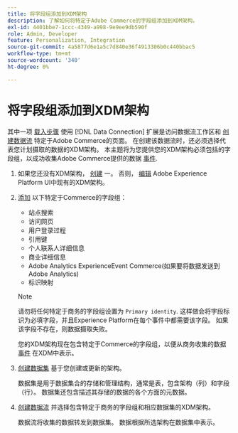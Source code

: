 ```yaml
---
title: 将字段组添加到XDM架构
description: 了解如何将特定于Adobe Commerce的字段组添加到XDM架构。
exl-id: 4401bbe7-1ccc-4349-a998-9e9ee9db590f
role: Admin, Developer
feature: Personalization, Integration
source-git-commit: 4a5877d6e1a5c7d840e36f4913306b0c440bbac5
workflow-type: tm+mt
source-wordcount: '340'
ht-degree: 0%

---
```


# 将字段组添加到XDM架构

其中一项 [载入步骤](overview.md#onboarding-steps) 使用 [!DNL Data Connection] 扩展是访问数据流工作区和 [创建数据流](https://experienceleague.adobe.com/docs/experience-platform/datastreams/overview.html) 特定于Adobe Commerce的页面。 在创建该数据流时，还必须选择代表您计划摄取的数据的XDM架构。 本主题将为您提供您的XDM架构必须包括的字段组，以成功收集Adobe Commerce提供的数据 [事件](events.md).

1. 如果您还没有XDM架构， [创建](https://experienceleague.adobe.com/docs/experience-platform/xdm/ui/resources/schemas.html#create) 一。 否则， [编辑](https://experienceleague.adobe.com/docs/experience-platform/xdm/ui/resources/schemas.html#edit) Adobe Experience Platform UI中现有的XDM架构。

1. [添加](https://experienceleague.adobe.com/docs/experience-platform/xdm/ui/resources/schemas.html#add-field-groups) 以下特定于Commerce的字段组：

   - 站点搜索
   - 访问网页
   - 用户登录过程
   - 引用键
   - 个人联系人详细信息
   - 商业详细信息
   - Adobe Analytics ExperienceEvent Commerce(如果要将数据发送到Adobe Analytics)
   - 标识映射

   >[!NOTE]
   >
   > 请勿将任何特定于商务的字段组设置为 `Primary identity`. 这样做会将字段标识为必填字段，并且Experience Platform在每个事件中都需要该字段。 如果该字段不存在，则数据摄取失败。

   您的XDM架构现在包含特定于Commerce的字段组，以便从商务收集的数据 [事件](events.md) 在XDM中表示。

1. [创建数据集](https://experienceleague.adobe.com/docs/platform-learn/implement-mobile-sdk/experience-cloud/platform.html#create-a-dataset) 基于您创建或更新的架构。

   数据集是用于数据集合的存储和管理结构，通常是表，包含架构（列）和字段（行）。 数据集还包含描述其存储的数据的各个方面的元数据。

1. [创建数据流](https://experienceleague.adobe.com/docs/experience-platform/datastreams/overview.html) 并选择包含特定于商务的字段组和相应数据集的XDM架构。

   数据流将收集的数据转发到数据集。 数据根据所选架构在数据集中表示。

